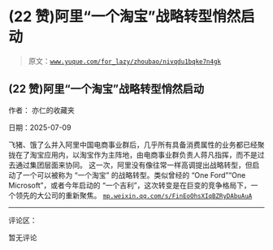 # (22 赞)阿里“一个淘宝”战略转型悄然启动

> 原文：[`www.yuque.com/for_lazy/zhoubao/nivqdu1bqke7n4gk`](https://www.yuque.com/for_lazy/zhoubao/nivqdu1bqke7n4gk)

## (22 赞)阿里“一个淘宝”战略转型悄然启动

作者： 亦仁的收藏夹

日期：2025-07-09

飞猪、饿了么并入阿里中国电商事业群后，几乎所有具备消费属性的业务都已经聚拢在了淘宝应用内，以淘宝作为主阵地，由电商事业群负责人蒋凡指挥，而不是过去通过集团层面来协同。
这一次，阿里没有像往常一样高调提出战略转型，但启动了一个可以被称为 “一个淘宝” 的战略转型。类似曾经的 “One Ford”“One
Microsoft”，或者今年启动的 “一个吉利”，这次转变是在巨变的竞争格局下，一个领先的大公司的重新聚焦。 [`mp.weixin.qq.com/s/FinEoOhsXIqBZRyDAbuAuA`](https://mp.weixin.qq.com/s/FinEoOhsXIqBZRyDAbuAuA)

* * *

评论区：

暂无评论